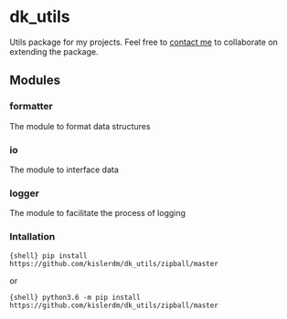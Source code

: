 # dk_utils

Utils package for my projects. Feel free to <a href="maito:admin@dkisler.de" target="_blank">contact me</a> to collaborate on extending the package.

## Modules

### formatter

The module to format data structures

### io

The module to interface data

### logger

The module to facilitate the process of logging

### Intallation

``{shell}
pip install https://github.com/kislerdm/dk_utils/zipball/master
``

or

``{shell}
python3.6 -m pip install https://github.com/kislerdm/dk_utils/zipball/master
``
